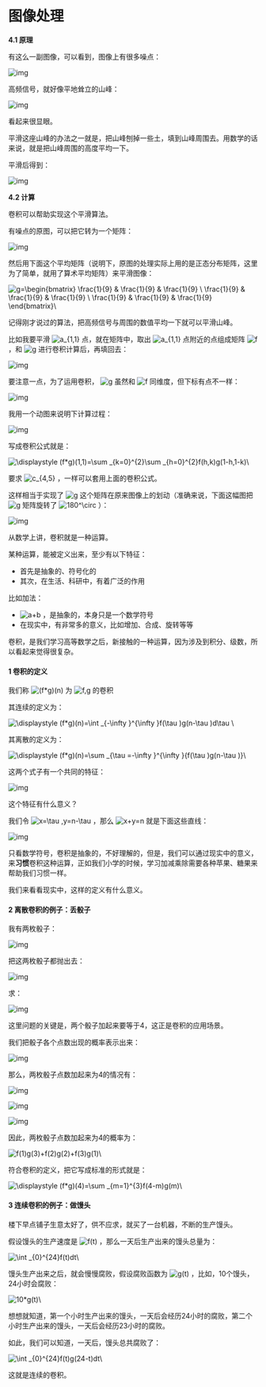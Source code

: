 # 图像处理

**4.1 原理**

有这么一副图像，可以看到，图像上有很多噪点：

![img](https://pic3.zhimg.com/80/v2-8d161328acd72d035e461c0b89b753e5_hd.jpg)

高频信号，就好像平地耸立的山峰：

![img](https://pic1.zhimg.com/80/v2-294698966c5a833cd750df70c0a00c21_hd.jpg)

看起来很显眼。

平滑这座山峰的办法之一就是，把山峰刨掉一些土，填到山峰周围去。用数学的话来说，就是把山峰周围的高度平均一下。

平滑后得到：

![img](https://pic1.zhimg.com/80/v2-83b24e8ed70f17df6bc3b921ebe6276c_hd.jpg)

**4.2 计算**

卷积可以帮助实现这个平滑算法。

有噪点的原图，可以把它转为一个矩阵：

![img](https://pic3.zhimg.com/80/v2-8dd14775ab8c91a09507f52e44f347f3_hd.jpg)

然后用下面这个平均矩阵（说明下，原图的处理实际上用的是正态分布矩阵，这里为了简单，就用了算术平均矩阵）来平滑图像：

![g=\begin{bmatrix} \frac{1}{9} & \frac{1}{9} & \frac{1}{9} \\ \frac{1}{9} & \frac{1}{9} & \frac{1}{9} \\ \frac{1}{9} & \frac{1}{9} & \frac{1}{9} \end{bmatrix}\\](https://www.zhihu.com/equation?tex=g%3D%5Cbegin%7Bbmatrix%7D+%5Cfrac%7B1%7D%7B9%7D+%26+%5Cfrac%7B1%7D%7B9%7D+%26+%5Cfrac%7B1%7D%7B9%7D+%5C%5C+%5Cfrac%7B1%7D%7B9%7D+%26+%5Cfrac%7B1%7D%7B9%7D+%26+%5Cfrac%7B1%7D%7B9%7D+%5C%5C+%5Cfrac%7B1%7D%7B9%7D+%26+%5Cfrac%7B1%7D%7B9%7D+%26+%5Cfrac%7B1%7D%7B9%7D+%5Cend%7Bbmatrix%7D%5C%5C)

记得刚才说过的算法，把高频信号与周围的数值平均一下就可以平滑山峰。

比如我要平滑 ![a_{1,1}](https://www.zhihu.com/equation?tex=a_%7B1%2C1%7D) 点，就在矩阵中，取出 ![a_{1,1}](https://www.zhihu.com/equation?tex=a_%7B1%2C1%7D) 点附近的点组成矩阵 ![f](https://www.zhihu.com/equation?tex=f) ，和 ![g](https://www.zhihu.com/equation?tex=g) 进行卷积计算后，再填回去：

![img](https://pic2.zhimg.com/80/v2-5ee9a99988137a42d1067deab36c4e51_hd.jpg)

要注意一点，为了运用卷积， ![g](https://www.zhihu.com/equation?tex=g) 虽然和 ![f](https://www.zhihu.com/equation?tex=f) 同维度，但下标有点不一样：

![img](https://pic4.zhimg.com/80/v2-779d4e972dc557be55e6131edbb8db9f_hd.jpg)

我用一个动图来说明下计算过程：

![img](https://pic3.zhimg.com/50/v2-c658110eafe027eded16864fb6a28f46_hd.gif)

写成卷积公式就是：

![\displaystyle (f*g)(1,1)=\sum _{k=0}^{2}\sum _{h=0}^{2}f(h,k)g(1-h,1-k)\\](https://www.zhihu.com/equation?tex=%5Cdisplaystyle+%28f%2Ag%29%281%2C1%29%3D%5Csum+_%7Bk%3D0%7D%5E%7B2%7D%5Csum+_%7Bh%3D0%7D%5E%7B2%7Df%28h%2Ck%29g%281-h%2C1-k%29%5C%5C)

要求 ![c_{4,5}](https://www.zhihu.com/equation?tex=c_%7B4%2C5%7D) ，一样可以套用上面的卷积公式。

这样相当于实现了 ![g](https://www.zhihu.com/equation?tex=g) 这个矩阵在原来图像上的划动（准确来说，下面这幅图把 ![g](https://www.zhihu.com/equation?tex=g) 矩阵旋转了 ![180^\circ](https://www.zhihu.com/equation?tex=180%5E%5Ccirc) ）：

![img](https://pic1.zhimg.com/50/v2-15fea61b768f7561648dbea164fcb75f_hd.gif)

从数学上讲，卷积就是一种运算。

某种运算，能被定义出来，至少有以下特征：

- 首先是抽象的、符号化的
- 其次，在生活、科研中，有着广泛的作用

比如加法：

- ![a+b](https://www.zhihu.com/equation?tex=a%2Bb) ，是抽象的，本身只是一个数学符号
- 在现实中，有非常多的意义，比如增加、合成、旋转等等

卷积，是我们学习高等数学之后，新接触的一种运算，因为涉及到积分、级数，所以看起来觉得很复杂。

#### **1 卷积的定义**

我们称 ![(f*g)(n)](https://www.zhihu.com/equation?tex=%28f%2Ag%29%28n%29) 为 ![f,g](https://www.zhihu.com/equation?tex=f%2Cg) 的卷积

其连续的定义为：

![\displaystyle (f*g)(n)=\int _{-\infty }^{\infty }f(\tau )g(n-\tau )d\tau \\](https://www.zhihu.com/equation?tex=%5Cdisplaystyle+%28f%2Ag%29%28n%29%3D%5Cint+_%7B-%5Cinfty+%7D%5E%7B%5Cinfty+%7Df%28%5Ctau+%29g%28n-%5Ctau+%29d%5Ctau+%5C%5C)

其离散的定义为：

![\displaystyle (f*g)(n)=\sum _{\tau =-\infty }^{\infty }{f(\tau )g(n-\tau )}\\](https://www.zhihu.com/equation?tex=%5Cdisplaystyle+%28f%2Ag%29%28n%29%3D%5Csum+_%7B%5Ctau+%3D-%5Cinfty+%7D%5E%7B%5Cinfty+%7D%7Bf%28%5Ctau+%29g%28n-%5Ctau+%29%7D%5C%5C)

这两个式子有一个共同的特征：

![img](https://pic1.zhimg.com/80/v2-d3df01f12b869d431c65f97ad307508f_hd.jpg)

这个特征有什么意义？

我们令 ![x=\tau ,y=n-\tau ](https://www.zhihu.com/equation?tex=x%3D%5Ctau+%2Cy%3Dn-%5Ctau+) ，那么 ![x+y=n](https://www.zhihu.com/equation?tex=x%2By%3Dn) 就是下面这些直线：

![img](https://pic3.zhimg.com/50/v2-8be52f6bada3f7a21cebfc210d2e7ea0_hd.gif)

只看数学符号，卷积是抽象的，不好理解的，但是，我们可以通过现实中的意义，来**习惯**卷积这种运算，正如我们小学的时候，学习加减乘除需要各种苹果、糖果来帮助我们习惯一样。

我们来看看现实中，这样的定义有什么意义。

#### **2 离散卷积的例子：丢骰子**

我有两枚骰子：

![img](https://pic1.zhimg.com/80/v2-e279045403bb2b0d8de72262f37562cd_hd.jpg)

把这两枚骰子都抛出去：

![img](https://pic1.zhimg.com/80/v2-53f1a57bc5e9ee0eb6b6f18ab7654337_hd.jpg)

求：

![img](https://pic1.zhimg.com/80/v2-e8826b4dfaf68b5af638b0c126cb67a7_hd.jpg)

这里问题的关键是，两个骰子加起来要等于4，这正是卷积的应用场景。

我们把骰子各个点数出现的概率表示出来：

![img](https://pic2.zhimg.com/80/v2-4763fd548536b21640d01d3f8a59c546_hd.jpg)

那么，两枚骰子点数加起来为4的情况有：

![img](https://pic1.zhimg.com/80/v2-a67a711702ce48cd7632e783ae0a1f42_hd.jpg)

![img](https://pic3.zhimg.com/80/v2-d6ff10bf39c46397ab2bebb971d4b58c_hd.jpg)

![img](https://pic3.zhimg.com/80/v2-0cdabcc04398ea723aa6e47e05072e5c_hd.jpg)

因此，两枚骰子点数加起来为4的概率为：

![f(1)g(3)+f(2)g(2)+f(3)g(1)\\](https://www.zhihu.com/equation?tex=f%281%29g%283%29%2Bf%282%29g%282%29%2Bf%283%29g%281%29%5C%5C)

符合卷积的定义，把它写成标准的形式就是：

![\displaystyle (f*g)(4)=\sum _{m=1}^{3}f(4-m)g(m)\\](https://www.zhihu.com/equation?tex=%5Cdisplaystyle+%28f%2Ag%29%284%29%3D%5Csum+_%7Bm%3D1%7D%5E%7B3%7Df%284-m%29g%28m%29%5C%5C)

#### **3 连续卷积的例子：做馒头**

楼下早点铺子生意太好了，供不应求，就买了一台机器，不断的生产馒头。

假设馒头的生产速度是 ![f(t)](https://www.zhihu.com/equation?tex=f%28t%29) ，那么一天后生产出来的馒头总量为：

![\int _{0}^{24}f(t)dt\\](https://www.zhihu.com/equation?tex=%5Cint+_%7B0%7D%5E%7B24%7Df%28t%29dt%5C%5C)

馒头生产出来之后，就会慢慢腐败，假设腐败函数为 ![g(t)](https://www.zhihu.com/equation?tex=g%28t%29) ，比如，10个馒头，24小时会腐败：

![10*g(t)\\](https://www.zhihu.com/equation?tex=10%2Ag%28t%29%5C%5C)

想想就知道，第一个小时生产出来的馒头，一天后会经历24小时的腐败，第二个小时生产出来的馒头，一天后会经历23小时的腐败。

如此，我们可以知道，一天后，馒头总共腐败了：

![\int _{0}^{24}f(t)g(24-t)dt\\](https://www.zhihu.com/equation?tex=%5Cint+_%7B0%7D%5E%7B24%7Df%28t%29g%2824-t%29dt%5C%5C)

这就是连续的卷积。